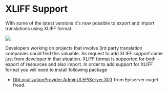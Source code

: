 # XLIFF Support

With some of the latest versions it's now possible to export and import translations using XLIFF format.

![](https://blog.tech-fellow.net/content/images/2017/08/2017-08-04_16-00-04.jpg)

Developers working on projects that involve 3rd party translation companies could find this valuable. As request to add
XLIFF support came just from developer in that situation. XLIFF format is supported for both - export of resources and
also import. In order to add support for XLIFF format you will need to install following package
- [DbLocalizationProvider.AdminUI.EPiServer.Xliff](http://nuget.episerver.com/en/OtherPages/Package/?packageId=DbLocalizationProvider.AdminUI.EPiServer.Xliff)
from Episerver nuget freed.
